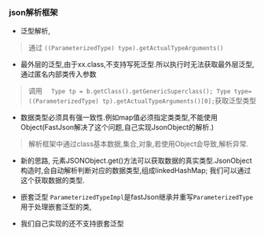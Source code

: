 ### json解析框架

* 泛型解析,
> 通过 `((ParameterizedType) type).getActualTypeArguments()`

* 最外层的泛型,由于xx.class,不支持写死泛型.所以执行时无法获取最外层泛型,通过匿名内部类传入参数
> 调用 `  Type tp = b.getClass().getGenericSuperclass(); Type type=  ((ParameterizedType) tp).getActualTypeArguments()[0];`获取泛型类型

* 数据类型必须具有强一致性.例如map值必须指定类类型,不能使用Object(FastJson解决了这个问题,自己实现JsonObject的解析.)
> 解析框架中通过class基本数据,集合,对象,若使用Object会导致,解析异常.

* 新的思路, 元素JSONObject.get()方法可以获取数据的真实类型.JsonObject构造时,会自动解析判断对应的数据类型,组成linkedHashMap;
我们可以通过这个获取数据的类型.

* 嵌套泛型 `ParameterizedTypeImpl`是fastJson继承并重写`ParameterizedType`用于处理嵌套泛型的类,
* 我们自己实现的还不支持嵌套泛型